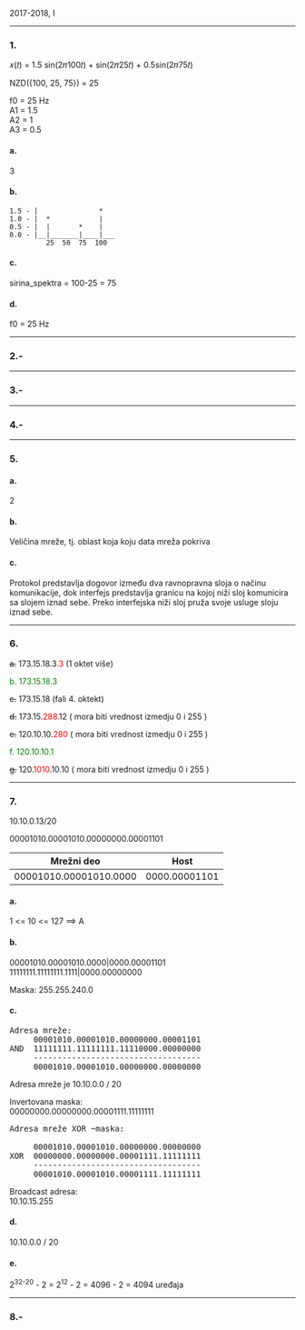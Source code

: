 2017-2018, I

---

### 1.

𝑥(𝑡) = 1.5 sin(2𝜋100𝑡) + sin(2𝜋25𝑡) + 0.5sin(2𝜋75𝑡)

NZD({100, 25, 75}) = 25

f0 = 25 Hz  
A1 = 1.5  
A2 = 1  
A3 = 0.5  


#### a.

3

#### b.

```  
1.5 - |               *
1.0 - |  *            |
0.5 - |  |       *    |
0.0 - |__|_______|____|___
         25  50  75  100
```

#### c.

sirina_spektra = 100-25 = 75


#### d.

f0 = 25 Hz

---

### 2.-


---

### 3.-


---

### 4.-


---

### 5.

#### a.

2

#### b.

Veličina mreže, tj. oblast koja koju data mreža pokriva

#### c.

Protokol predstavlja dogovor između dva ravnopravna sloja o načinu komunikacije, dok interfejs predstavlja granicu na kojoj niži sloj komunicira sa slojem iznad sebe. Preko interfejska niži sloj pruža svoje usluge sloju iznad sebe.

---

### 6.

<span style="text-decoration:line-through;">a.</span> 173.15.18.3<span style="color: red;">.3</span> (1 oktet više)

<span style="color: green;">b. 173.15.18.3</span>

<span style="text-decoration:line-through;">c.</span> 173.15.18 (fali 4. oktekt)

<span style="text-decoration:line-through;">d.</span> 173.15.<span style="color: red;">288</span>.12 ( mora biti vrednost izmedju 0 i 255 )

<span style="text-decoration:line-through;">e.</span> 120.10.10.<span style="color: red;">280</span> ( mora biti vrednost izmedju 0 i 255 )

<span style="color: green;">f. 120.10.10.1</span>

<span style="text-decoration:line-through;">g.</span> 120.<span style="color: red;">1010</span>.10.10 ( mora biti vrednost izmedju 0 i 255 )

---

### 7.

10.10.0.13/20 

00001010.00001010.00000000.00001101

Mrežni deo | Host
:---: | :---:
00001010.00001010.0000 | 0000.00001101


#### a.

1 <= 10 <= 127 ==> A

#### b.

00001010.00001010.0000|0000.00001101
11111111.11111111.1111|0000.00000000

Maska: 255.255.240.0

#### c. 

<pre>
Adresa mreže:  
     00001010.00001010.00000000.00001101  
AND  11111111.11111111.11110000.00000000  
     -----------------------------------  
     00001010.00001010.00000000.00000000
</pre>
Adresa mreže je 10.10.0.0 / 20


Invertovana maska:  
00000000.00000000.00001111.11111111

<pre>
Adresa mreže XOR ~maska:

     00001010.00001010.00000000.00000000  
XOR  00000000.00000000.00001111.11111111  
     -----------------------------------  
     00001010.00001010.00001111.11111111
</pre>
Broadcast adresa:  
10.10.15.255


#### d.

10.10.0.0 / 20

#### e.

2<sup>32-20</sup> - 2 = 2<sup>12</sup> - 2 = 4096 - 2 = 4094 uređaja

---

### 8.-

